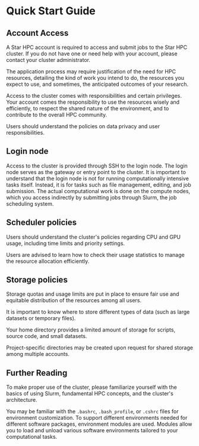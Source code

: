 
# Quick Start Guide

## Account Access

A Star HPC account is required to access and submit jobs to the Star HPC cluster.  If you do not have one or need help with your account, please contact your cluster administrator.

The application process may require justification of the need for HPC resources, detailing the kind of work you intend to do, the resources you expect to use, and sometimes, the anticipated outcomes of your research.

Access to the cluster comes with responsibilities and certain privileges. Your account comes the responsibility to use the resources wisely and efficiently, to respect the shared nature of the environment, and to contribute to the overall HPC community.

Users should understand the policies on data privacy and user responsibilities.


## Login node

Access to the cluster is provided through SSH to the login node. The login node serves as the gateway or entry point to the cluster. It is important to understand that the login node is not for running computationally intensive tasks itself. Instead, it is for tasks such as file management, editing, and job submission. The actual computational work is done on the compute nodes, which you access indirectly by submitting jobs through Slurm, the job scheduling system.

## Scheduler policies

Users should understand the cluster's policies regarding CPU and GPU usage, including time limits and priority settings.

Users are advised to learn how to check their usage statistics to manage the resource allocation efficiently.

## Storage policies

Storage quotas and usage limits are put in place to ensure fair use and equitable distribution of the resources among all users.

It is important to know where to store different types of data (such as large datasets or temporary files).

Your home directory provides a limited amount of storage for scripts, source code, and small datasets.

Project-specific directories may be created upon request for shared storage among multiple accounts.

## Further Reading

To make proper use of the cluster, please familiarize yourself with the basics of using Slurm, fundamental HPC concepts, and the cluster's architecture.

You may be familiar with the `.bashrc`, `.bash_profile`, or `.cshrc` files for environment customization. To support different environments needed for different software packages, environment modules are used. Modules allow you to load and unload various software environments tailored to your computational tasks.

